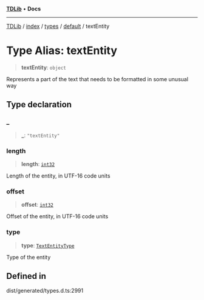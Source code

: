 [**TDLib**](../../../../../../README.md) • **Docs**

***

[TDLib](../../../../../../modules.md) / [index](../../../../../README.md) / [types](../../../README.md) / [default](../README.md) / textEntity

# Type Alias: textEntity

> **textEntity**: `object`

Represents a part of the text that needs to be formatted in some unusual way

## Type declaration

### \_

> **\_**: `"textEntity"`

### length

> **length**: [`int32`](int32-1.md)

Length of the entity, in UTF-16 code units

### offset

> **offset**: [`int32`](int32-1.md)

Offset of the entity, in UTF-16 code units

### type

> **type**: [`TextEntityType`](TextEntityType.md)

Type of the entity

## Defined in

dist/generated/types.d.ts:2991
